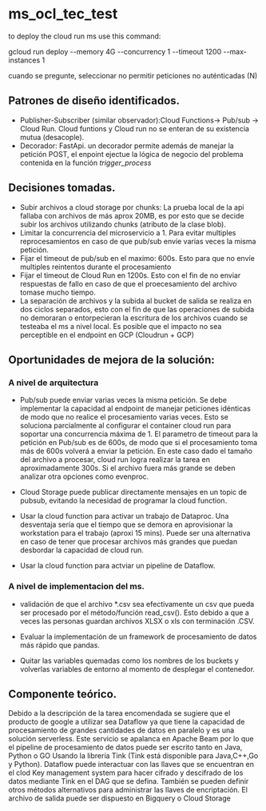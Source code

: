 # ms_ocl_tec_test

to deploy the cloud run ms use this command:

gcloud run deploy --memory 4G --concurrency 1 --timeout 1200 --max-instances 1

cuando se pregunte, seleccionar no permitir peticiones no auténticadas  (N)

## Patrones de diseño identificados.

- Publisher-Subscriber (similar observador):Cloud Functions-> Pub/sub -> Cloud Run. Cloud funtions y Cloud run no se enteran de su existencia mutua (desacople). 
- Decorador: FastApi. un decorador permite además de manejar la petición POST, el enpoint ejectue la lógica de negocio del problema contenida en la función *trigger_process* 

## Decisiones tomadas.

- Subir archivos a cloud storage por chunks: La prueba local de la api fallaba con archivos de más aprox 20MB, es por esto que se decide subir los archivos utilizando chunks (atributo de la clase blob).
- Limitar la concurrencia del microservicio a 1. Para evitar multiples reprocesamientos en caso de que pub/sub envíe varias veces la misma petición. 
- Fijar el timeout de pub/sub en el maximo: 600s. Esto para que no envíe multiples reintentos durante el procesamiento
- Fijar el timeout de Cloud Run en 1200s. Esto con el fin de no enviar respuestas de fallo en caso de que el proecesamiento del archivo tomase mucho tiempo. 
- La separación de archivos y la subida al bucket de salida se realiza en dos ciclos separados, esto con el fin de que las operaciones de subida no demoraran o entorpecieran la escritura de los archivos cuando se testeaba el ms a nivel local. Es posible que el impacto no sea perceptible en el endpoint en GCP (Cloudrun + GCP)


## Oportunidades de mejora de la solución:

### A nivel de arquitectura

- Pub/sub puede enviar varias veces la misma petición. Se debe implementar la capacidad al endpoint de manejar peticiones idénticas de modo que no realice el procesamiento varias veces. Esto se soluciona parcialmente al configurar el container cloud run para soportar una concurrencia máxima de 1. El parametro de timeout para la petición en Pub/sub es de 600s, de modo que si el procesamiento toma más de 600s volverá a enviar la petición. En este caso dado el tamaño del archivo a procesar, cloud run logra realizar la tarea en aproximadamente 300s. Si el archivo fuera más grande se deben analizar otra opciones como evenproc. 

- Cloud Storage puede publicar directamente mensajes en un topic de pubsub, evitando la necesidad de programar la cloud function. 

- Usar la cloud function para activar un trabajo de Dataproc. Una desventaja sería que el tiempo que se demora en aprovisionar la workstation para el trabajo (aproxi 15 mins). Puede ser una alternativa en caso de tener que procesar archivos más grandes que puedan desbordar la capacidad de cloud run. 

- Usar la cloud function para actviar un pipeline de Dataflow.


### A nivel de implementacion del ms.

- validación de que el archivo *.csv sea efectivamente un csv que pueda ser procesado por el método/función read_csv(). Esto debido a que a veces las personas guardan archivos XLSX o xls con terminación .CSV. 

- Evaluar la implementación de un framework de procesamiento de datos más rápido que pandas. 

- Quitar las variables quemadas como los nombres de los buckets y volverlas variables de entorno al momento de desplegar el contenedor.

## Componente teórico.

Debido a la descripción de la tarea encomendada se sugiere que el producto de google a utilizar sea Dataflow ya que tiene la capacidad de procesamiento de grandes cantidades de datos en paralelo y es una solución serverless. Este servicio se apalanca en Apache Beam por lo que el pipeline de procesamiento de datos puede ser escrito tanto en Java, Python o GO Usando la librería Tink (Tink está disponible para Java,C++,Go y Python). Dataflow puede interactuar con las llaves que se encuentran en el clod Key management system para hacer cifrado y descifrado de los datos mediante Tink en el DAG que se defina. También se pueden definir otros métodos alternativos para administrar las llaves de encriptación.
El archivo de salida puede ser dispuesto en Bigquery o Cloud Storage


